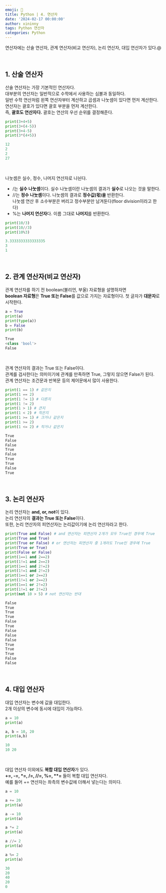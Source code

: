 ```yaml
---
emoji: 🐍
title: Python | 4. 연산자
date: '2024-02-17 00:00:00'
author: xininny
tags: Python 연산자
categories: Python
---
```


연산자에는 산술 연산자, 관계 연산자(비교 연산자), 논리 연산자, 대입 연산자가 있다.@

<br>

## 1. 산술 연산자

산술 연산자는 가장 기본적인 연산자다.  
대부분의 연산자는 일반적으로 수학에서 사용하는 심볼과 동일하다.  
일반 수학 연산처럼 왼쪽 연산자부터 계산하고 곱셈과 나눗셈이 있다면 먼저 계산한다.  
연산자는 괄호가 있다면 괄호 부분을 먼저 계산한다.  
즉, **괄호도 연산자다.** 괄호는 연산의 우선 순위를 결정해준다.

```python
print(3+4+5)
print(3+(4-5))
print(3+4-5)
print(3*(4+5))

```

```PowerShell
12
2
2
27
```

<br>

나눗셈은 실수, 정수, 나머지 연산자로 나뉜다.

- /는 **실수 나눗셈**이다. 실수 나눗셈이란 나눗셈의 결과가 **실수**로 나오는 것을 말한다.
- //는 **정수 나눗셈**이다. 나눗셈의 결과로 **정수값(몫)을** 반환한다.  
  나눗셈 연산 후 소수부분은 버리고 정수부분만 남겨둔다(floor division이라고 한다)
- %는 **나머지 연산자**다. 이름 그대로 **나머지**를 반환한다.

```python
print(10/3)
print(10//3)
print(10%3)
```

```PowerShell
3.3333333333333335
3
1
```

<br>

## 2. 관계 연산자(비교 연산자)

관계 연산자를 하기 전 boolean(불리언, 부울) 자료형을 설명하자면  
**boolean 자료형**은 **True 또는 False**를 값으로 가지는 자료형이다.
첫 글자가 **대문자**로 시작한다.

```python
a = True
print(a)
print(type(a))
b = False
print(b)
```

```PowerShell
True
<class 'bool'>
False
```

<br>

관계 연산자의 결과는 True 또는 False이다.  
관계를 검사한다는 의미이기에 관계를 만족하면 True, 그렇지 않으면 False가 된다.  
관계 연산자는 조건문과 반복문 등의 제어문에서 많이 사용한다.

```python
print(1 == 1) # 같은지
print(1 == 2)
print(1 != 1) # 다른지
print(1 != 2)
print(1 > 1) # 큰지
print(1 < 2) # 작은지
print(1 >= 1) # 크거나 같은지
print(1 >= 2)
print(1 <= 2) # 작거나 같은지
```

```PowerShell
True
False
False
True
False
True
True
False
True
```

<br>

## 3. 논리 연산자

논리 연산자는 **and, or, not**이 있다.  
논리 연산자의 **결과는 True 또는 False**이다.  
또한, 논리 연산자의 피연산자는 논리값이기에 논리 연산자라고 한다.

```python
print(True and False) # and 연산자는 피연산자 2개가 모두 True인 경우에 True
print(True and True)
print(True or False) # or 연산자는 피연산자 중 1개라도 True인 경우에 True
print(True or True)
print(False or False)
print(1==1 and 2==2)
print(1!=1 and 2==2)
print(1==1 and 2!=2)
print(1!=1 and 2!=2)
print(1==1 or 2==2)
print(1!=1 or 2==2)
print(1==1 or 2!=2)
print(1!=1 or 2!=2)
print(not 10 > 5) # not 연산자는 반대
```

```PowerShell
False
True
True
True
False
True
False
False
False
True
True
True
False
False
```

<br>

## 4. 대입 연산자

대입 연산자는 변수에 값을 대입한다.  
2개 이상의 변수에 동시에 대입이 가능하다.

```python
a = 10
print(a)

a, b = 10, 20
print(a,b)
```

```PowerShell
10
10 20
```

<br>

대입 연산자 이외에도 **복합 대입 연산자**가 있다.  
**+=, -=, \*=, /=, //=, %=, \*\*=** 들이 복합 대입 연산자다.  
예를 들어 += 연산자는 좌측의 변수값에 더해서 넣는다는 의미다.

```python
a = 10

a += 20
print(a)

a -= 10
print(a)

a *= 2
print(a)

a //= 2
print(a)

a %= 2
print(a)
```

```PowerShell
30
20
40
20
0
```

```toc

```

